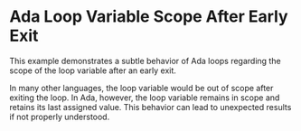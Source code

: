 # Ada Loop Variable Scope After Early Exit

This example demonstrates a subtle behavior of Ada loops regarding the scope of the loop variable after an early exit.

In many other languages, the loop variable would be out of scope after exiting the loop.  In Ada, however, the loop variable remains in scope and retains its last assigned value. This behavior can lead to unexpected results if not properly understood.